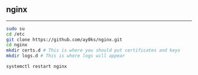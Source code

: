 ## nginx
-----
```bash
sudo su
cd /etc
git clone https://github.com/ay0ks/nginx.git
cd nginx
mkdir certs.d # This is where you should put certificates and keys
mkdir logs.d # This is where logs will appear 
```
```bash
systemctl restart nginx
```
